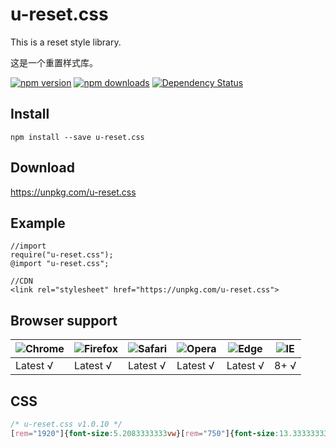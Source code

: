 # u-reset.css

This is a reset style library.

这是一个重置样式库。

[![npm version](https://img.shields.io/npm/v/u-reset.css.svg?style=flat-square)](https://www.npmjs.org/package/u-reset.css) [![npm downloads](https://img.shields.io/npm/dm/u-reset.css.svg?style=flat-square)](http://npm-stat.com/charts.html?package=u-reset.css) [![Dependency Status](https://img.shields.io/david/allcky/u-reset.css.svg?style=flat-square)](https://david-dm.org/allcky/u-reset.css)

## Install

```
npm install --save u-reset.css
```

## Download

<https://unpkg.com/u-reset.css>

## Example

```
//import
require("u-reset.css");
@import "u-reset.css";

//CDN
<link rel="stylesheet" href="https://unpkg.com/u-reset.css">
```

## Browser support

| ![Chrome](https://raw.github.com/alrra/browser-logos/master/src/chrome/chrome_48x48.png) | ![Firefox](https://raw.github.com/alrra/browser-logos/master/src/firefox/firefox_48x48.png) | ![Safari](https://raw.github.com/alrra/browser-logos/master/src/safari/safari_48x48.png) | ![Opera](https://raw.github.com/alrra/browser-logos/master/src/opera/opera_48x48.png) | ![Edge](https://raw.github.com/alrra/browser-logos/master/src/edge/edge_48x48.png) | ![IE](https://raw.github.com/alrra/browser-logos/master/src/archive/internet-explorer_9-11/internet-explorer_9-11_48x48.png) |
| ------------------------------------------------------------ | ------------------------------------------------------------ | ------------------------------------------------------------ | ------------------------------------------------------------ | ------------------------------------------------------------ | ------------------------------------------------------------ |
| Latest √                                                     | Latest √                                                     | Latest √                                                     | Latest √                                                     | Latest √                                                     | 8+ √                                                         |



##   CSS

```css
/* u-reset.css v1.0.10 */
[rem="1920"]{font-size:5.2083333333vw}[rem="750"]{font-size:13.333333333vw}*{-webkit-tap-highlight-color:transparent}html{-webkit-text-size-adjust:100%}body{margin:0;font-family:"Helvetica Neue",Helvetica,"PingFang SC","Hiragino Sans GB","Microsoft YaHei","微软雅黑",Arial,sans-serif;font-size:16px}figure,p{margin:0}h1,h2,h3,h4,h5,h6{margin:0;padding:0;font-weight:400}dd,dl,dt,li,ol,ul{margin:0;padding:0;list-style:none}a{background-color:transparent;text-decoration:none}img{border:0}table{border-collapse:collapse;border-spacing:0}td,th{padding:0}button,input,select,textarea{color:inherit;font:inherit;margin:0}textarea{overflow:auto}article,aside,figcaption,figure,footer,header,hgroup,main,nav,section{display:block}template{display:none}.hidden2,.hidden3,.hidden4,.hidden5{display:-webkit-box;/* autoprefixer:off */-webkit-box-orient:vertical;overflow:hidden}.hidden1{overflow:hidden;text-overflow:ellipsis;white-space:nowrap}.hidden2{-webkit-line-clamp:2}.hidden3{-webkit-line-clamp:3}.hidden4{-webkit-line-clamp:4}.hidden5{-webkit-line-clamp:5}.clearfix::after,.clearfix::before{content:"";width:0;height:0;display:block;clear:both}
```

##  